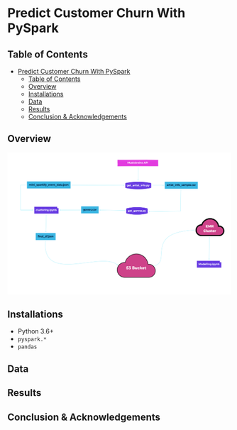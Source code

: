 # Predict Customer Churn With PySpark

## Table of Contents

- [Predict Customer Churn With PySpark](#predict-customer-churn-with-pyspark)
  - [Table of Contents](#table-of-contents)
  - [ Overview](#-overview)
  - [ Installations](#-installations)
  - [ Data](#-data)
  - [ Results](#-results)
  - [ Conclusion \& Acknowledgements](#-conclusion--acknowledgements)

## <a name="overview"></a> Overview


![](img/sparkify.png)



## <a name="installations"></a> Installations

- Python 3.6+
- `pyspark.*`
- `pandas`

## <a name="data"></a> Data





## <a name = "results"></a> Results 



## <a name = "conclusion"></a> Conclusion & Acknowledgements

